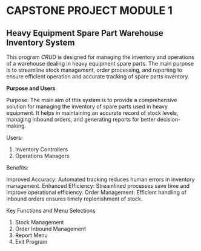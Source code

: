 # CAPSTONE PROJECT MODULE 1
##  **Heavy Equipment Spare Part Warehouse Inventory System**
This program *CRUD* is designed for managing the inventory and operations of a warehouse dealing in heavy equipment spare parts. 
The main purpose is to streamline stock management, order processing, and reporting to ensure efficient operation and accurate tracking of spare parts inventory.

**Purpose and Users**

Purpose:
The main aim of this system is to provide a comprehensive solution for managing the inventory of spare parts used in heavy equipment. It helps in maintaining an accurate record of stock levels, managing inbound orders, and generating reports for better decision-making.


Users:

1. Inventory Controllers
2. Operations Managers


Benefits:

Improved Accuracy: Automated tracking reduces human errors in inventory management.
Enhanced Efficiency: Streamlined processes save time and improve operational efficiency.
Order Management: Efficient handling of inbound orders ensures timely replenishment of stock.

Key Functions and Menu Selections

1. Stock Management
2. Order Inbound Management
3. Report Menu
4. Exit Program
